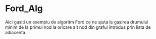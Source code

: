 # Ford_Alg
Aici gasiti un exemplu de algoritm Ford ce ne ajuta la gasirea drumului minim de la primul nod la oricare alt nod din graful introdus prin lista de adiacenta. 
